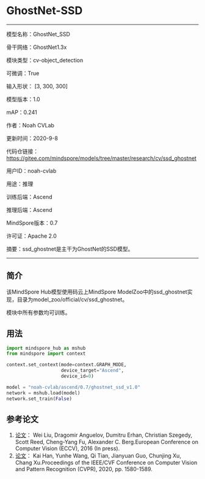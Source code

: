 # GhostNet-SSD

---

模型名称：GhostNet_SSD

骨干网络：GhostNet1.3x

模块类型：cv-object_detection

可微调：True

输入形状： [3, 300, 300]

模型版本：1.0

mAP：0.241

作者：Noah CVLab

更新时间：2020-9-8

代码仓链接： <https://gitee.com/mindspore/models/tree/master/research/cv/ssd_ghostnet>

用户ID：noah-cvlab

用途：推理

训练后端：Ascend

推理后端：Ascend

MindSpore版本：0.7

许可证：Apache 2.0

摘要：ssd_ghostnet是主干为GhostNet的SSD模型。

---

## 简介

该MindSpore Hub模型使用码云上MindSpore ModelZoo中的ssd_ghostnet实现，目录为model_zoo/official/cv/ssd_ghostnet。

模块中所有参数均可训练。

## 用法

```python
import mindspore_hub as mshub
from mindspore import context

context.set_context(mode=context.GRAPH_MODE,
                    device_target="Ascend",
                    device_id=0)

model = "noah-cvlab/ascend/0.7/ghostnet_ssd_v1.0"
network = mshub.load(model)
network.set_train(False)

```

## 参考论文

1. [论文](https://arxiv.org/abs/1512.02325)：   Wei Liu, Dragomir Anguelov, Dumitru Erhan, Christian Szegedy, Scott Reed, Cheng-Yang Fu, Alexander C. Berg.European Conference on Computer Vision (ECCV), 2016 (In press).
2. [论文](https://openaccess.thecvf.com/content_CVPR_2020/html/Han_GhostNet_More_Features_From_Cheap_Operations_CVPR_2020_paper.html)：   Kai Han, Yunhe Wang, Qi Tian, Jianyuan Guo, Chunjing Xu, Chang Xu.Proceedings of the IEEE/CVF Conference on Computer Vision and Pattern Recognition (CVPR), 2020, pp. 1580-1589.
